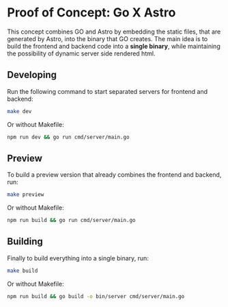 # Proof of Concept: Go X Astro

This concept combines GO and Astro by embedding the static files, that are generated by Astro, into the binary that GO creates. The main idea is to build the frontend and backend code into a **single binary**, while maintaining the possibility of dynamic server side rendered html.

## Developing

Run the following command to start separated servers for frontend and backend:

```sh
make dev
```

Or without Makefile:

```sh
npm run dev && go run cmd/server/main.go
```

## Preview

To build a preview version that already combines the frontend and backend, run:

```sh
make preview
```

Or without Makefile:

```sh
npm run build && go run cmd/server/main.go
```

## Building

Finally to build everything into a single binary, run:

```sh
make build
```

Or without Makefile:

```sh
npm run build && go build -o bin/server cmd/server/main.go
```
